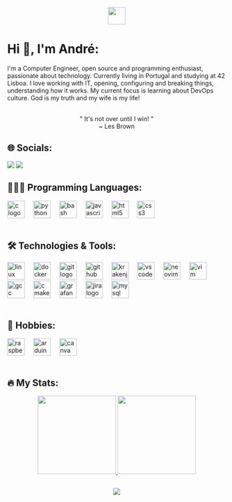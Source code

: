 <link rel="stylesheet" type='text/css' href="https://cdn.jsdelivr.net/gh/devicons/devicon@latest/devicon.min.css" />

<div align="center">
<img src="https://user-images.githubusercontent.com/74038190/212284087-bbe7e430-757e-4901-90bf-4cd2ce3e1852.gif" height="40" weight="40" >
</div>

# Hi 👋, I'm André:
I'm a Computer Engineer, open source and programming enthusiast, passionate about technology. Currently living in Portugal and studying at 42 Lisboa. I love working with IT, opening, configuring and breaking things, understanding how it works. My current focus is learning about DevOps culture. God is my truth and my wife is my life!

<div align="center">
<br>" It's not over until I win! "
<br>~ Les Brown<br>
</div>

## 🌐 Socials:
<a href="https://www.youtube.com/channel/UC4VIxpz25lRO7_4k5pPKvrA" target="_blank"><img loading="lazy" src="https://img.shields.io/badge/YouTube-FF0000?style=for-the-badge&logo=youtube&logoColor=white" target="_blank"></a>
<a href="https://www.linkedin.com/in/andreeuflauzino" target="_blank"><img loading="lazy" src="https://img.shields.io/badge/-LinkedIn-%230077B5?style=for-the-badge&logo=linkedin&logoColor=white" target="_blank"></a>
<br>

## 👨🏻‍💻 Programming Languages:
<div align="left">
  <img src="https://cdn.jsdelivr.net/gh/devicons/devicon/icons/c/c-original.svg" height="40" alt="c logo"  />
  <img width="12" />
  <img src="https://cdn.jsdelivr.net/gh/devicons/devicon/icons/python/python-original.svg" height="40" alt="python logo"  />
  <img width="12" />
  <img src="https://cdn.simpleicons.org/gnubash/4EAA25" height="40" alt="bash logo"  />
  <img width="12" />
  <img src="https://skillicons.dev/icons?i=js" height="40" alt="javascript logo"  />
  <img width="12" />
  <img src="https://cdn.jsdelivr.net/gh/devicons/devicon/icons/html5/html5-original.svg" height="40" alt="html5 logo"  />
  <img width="12" />
  <img src="https://cdn.jsdelivr.net/gh/devicons/devicon/icons/css3/css3-original.svg" height="40" alt="css3 logo"  />
</div>
<br>

## 🛠️ Technologies & Tools:
<div align="left">
  <img src="https://cdn.jsdelivr.net/gh/devicons/devicon/icons/linux/linux-original.svg" height="40" alt="linux logo"  />
  <img width="12" />
  <img src="https://cdn.jsdelivr.net/gh/devicons/devicon/icons/docker/docker-plain-wordmark.svg" height="40" alt="docker logo"  />
  <img width="12" />
  <img src="https://cdn.jsdelivr.net/gh/devicons/devicon/icons/git/git-original.svg" height="40" alt="git logo"  />
  <img width="12" />
  <img src="https://skillicons.dev/icons?i=github" height="40" alt="github logo"  />
  <img width="12" />
  <img src="https://cdn.simpleicons.org/gitkraken/179287" height="40" alt="krakenjs logo"  />
  <img width="12" />
  <img src="https://cdn.jsdelivr.net/gh/devicons/devicon/icons/vscode/vscode-original.svg" height="40" alt="vscode logo"  />
  <img width="12" />
  <img src="https://cdn.simpleicons.org/neovim/57A143" height="40" alt="neovim logo"  />
  <img width="12" />
  <img src="https://cdn.jsdelivr.net/gh/devicons/devicon/icons/vim/vim-original.svg" height="40" alt="vim logo"  />
  <img width="12" />
  <img src="https://cdn.jsdelivr.net/gh/devicons/devicon/icons/gcc/gcc-original.svg" height="40" alt="gcc logo"  />
  <img width="12" />
  <img src="https://cdn.jsdelivr.net/gh/devicons/devicon/icons/cmake/cmake-original.svg" height="40" alt="cmake logo"  />
  <img width="12" />
  <img src="https://cdn.jsdelivr.net/gh/devicons/devicon/icons/grafana/grafana-original-wordmark.svg" height="40" alt="grafana logo"  />
  <img width="12" />
  <img src="https://cdn.jsdelivr.net/gh/devicons/devicon/icons/jira/jira-original.svg" height="40" alt="jira logo"  />
  <img width="12" />
  <img src="https://cdn.jsdelivr.net/gh/devicons/devicon/icons/mysql/mysql-original-wordmark.svg" height="40" alt="mysql logo"  />
</div>
<br>

## 👾 Hobbies:</h2>
<div align="left">
  <img src="https://cdn.jsdelivr.net/gh/devicons/devicon/icons/raspberrypi/raspberrypi-original.svg" height="40" alt="raspberrypi logo"  />
  <img width="12" />
  <img src="https://skillicons.dev/icons?i=arduino" height="40" alt="arduino logo"  />
  <img width="12" />
  <img src="https://cdn.jsdelivr.net/gh/devicons/devicon/icons/canva/canva-original.svg" height="40" alt="canva logo"  />
</div>
</div>
<br>


## 🔥 My Stats:
<div align="center">
<a href="https://github.com/seu-usuário-aqui">
<img loading="lazy" height="180em" src="https://github-readme-stats.vercel.app/api/top-langs/?username=euflauzinoandre&layout=compact&langs_count=7&theme=dracula"/>
<img loading="lazy" height="180em" src="https://github-readme-stats.vercel.app/api?username=euflauzinoandre&show_icons=true&theme=dracula&include_all_commits=true&count_private=true"/>
</div>


##
<div align="center">
<a href="https://visitcount.itsvg.in">
  <img src="https://visitcount.itsvg.in/api?id=euflauzinoandre&label=Profile%20Views&color=12&icon=2&pretty=false" />
</a>
</div>

<!-- Proudly created with GPRM ( https://gprm.itsvg.in ) -->
